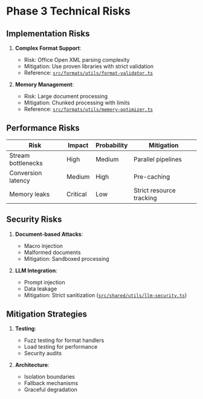 # Phase 3 Technical Risks

## Implementation Risks
1. **Complex Format Support**:
   - Risk: Office Open XML parsing complexity
   - Mitigation: Use proven libraries with strict validation
   - Reference: [`src/formats/utils/format-validator.ts`](src/formats/utils/format-validator.ts)

2. **Memory Management**:
   - Risk: Large document processing
   - Mitigation: Chunked processing with limits
   - Reference: [`src/formats/utils/memory-optimizer.ts`](src/formats/utils/memory-optimizer.ts)

## Performance Risks
| Risk | Impact | Probability | Mitigation |
|------|--------|-------------|------------|
| Stream bottlenecks | High | Medium | Parallel pipelines |
| Conversion latency | Medium | High | Pre-caching |
| Memory leaks | Critical | Low | Strict resource tracking |

## Security Risks
1. **Document-based Attacks**:
   - Macro injection
   - Malformed documents
   - Mitigation: Sandboxed processing

2. **LLM Integration**:
   - Prompt injection
   - Data leakage
   - Mitigation: Strict sanitization ([`src/shared/utils/llm-security.ts`](src/shared/utils/llm-security.ts))

## Mitigation Strategies
1. **Testing**:
   - Fuzz testing for format handlers
   - Load testing for performance
   - Security audits

2. **Architecture**:
   - Isolation boundaries
   - Fallback mechanisms
   - Graceful degradation